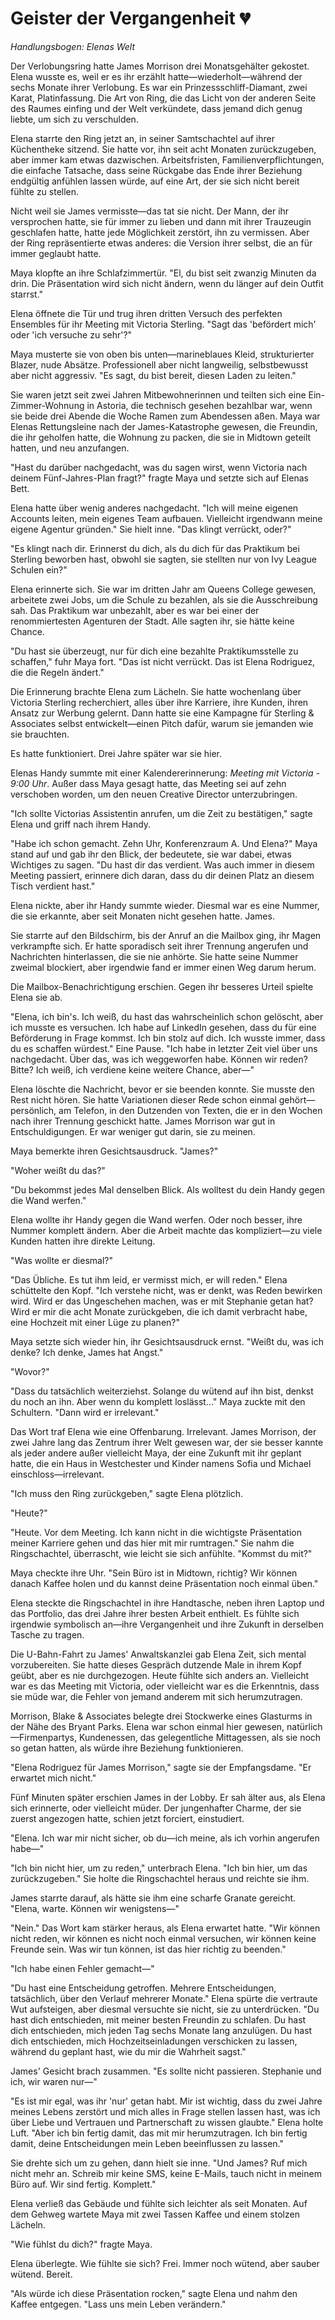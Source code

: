 # Geister der Vergangenheit 💔

*Handlungsbogen: Elenas Welt*

Der Verlobungsring hatte James Morrison drei Monatsgehälter gekostet. Elena wusste es, weil er es ihr erzählt hatte—wiederholt—während der sechs Monate ihrer Verlobung. Es war ein Prinzessschliff-Diamant, zwei Karat, Platinfassung. Die Art von Ring, die das Licht von der anderen Seite des Raumes einfing und der Welt verkündete, dass jemand dich genug liebte, um sich zu verschulden.

Elena starrte den Ring jetzt an, in seiner Samtschachtel auf ihrer Küchentheke sitzend. Sie hatte vor, ihn seit acht Monaten zurückzugeben, aber immer kam etwas dazwischen. Arbeitsfristen, Familienverpflichtungen, die einfache Tatsache, dass seine Rückgabe das Ende ihrer Beziehung endgültig anfühlen lassen würde, auf eine Art, der sie sich nicht bereit fühlte zu stellen.

Nicht weil sie James vermisste—das tat sie nicht. Der Mann, der ihr versprochen hatte, sie für immer zu lieben und dann mit ihrer Trauzeugin geschlafen hatte, hatte jede Möglichkeit zerstört, ihn zu vermissen. Aber der Ring repräsentierte etwas anderes: die Version ihrer selbst, die an für immer geglaubt hatte.

Maya klopfte an ihre Schlafzimmertür. "El, du bist seit zwanzig Minuten da drin. Die Präsentation wird sich nicht ändern, wenn du länger auf dein Outfit starrst."

Elena öffnete die Tür und trug ihren dritten Versuch des perfekten Ensembles für ihr Meeting mit Victoria Sterling. "Sagt das 'befördert mich' oder 'ich versuche zu sehr'?"

Maya musterte sie von oben bis unten—marineblaues Kleid, strukturierter Blazer, nude Absätze. Professionell aber nicht langweilig, selbstbewusst aber nicht aggressiv. "Es sagt, du bist bereit, diesen Laden zu leiten."

Sie waren jetzt seit zwei Jahren Mitbewohnerinnen und teilten sich eine Ein-Zimmer-Wohnung in Astoria, die technisch gesehen bezahlbar war, wenn sie beide drei Abende die Woche Ramen zum Abendessen aßen. Maya war Elenas Rettungsleine nach der James-Katastrophe gewesen, die Freundin, die ihr geholfen hatte, die Wohnung zu packen, die sie in Midtown geteilt hatten, und neu anzufangen.

"Hast du darüber nachgedacht, was du sagen wirst, wenn Victoria nach deinem Fünf-Jahres-Plan fragt?" fragte Maya und setzte sich auf Elenas Bett.

Elena hatte über wenig anderes nachgedacht. "Ich will meine eigenen Accounts leiten, mein eigenes Team aufbauen. Vielleicht irgendwann meine eigene Agentur gründen." Sie hielt inne. "Das klingt verrückt, oder?"

"Es klingt nach dir. Erinnerst du dich, als du dich für das Praktikum bei Sterling beworben hast, obwohl sie sagten, sie stellten nur von Ivy League Schulen ein?"

Elena erinnerte sich. Sie war im dritten Jahr am Queens College gewesen, arbeitete zwei Jobs, um die Schule zu bezahlen, als sie die Ausschreibung sah. Das Praktikum war unbezahlt, aber es war bei einer der renommiertesten Agenturen der Stadt. Alle sagten ihr, sie hätte keine Chance.

"Du hast sie überzeugt, nur für dich eine bezahlte Praktikumsstelle zu schaffen," fuhr Maya fort. "Das ist nicht verrückt. Das ist Elena Rodriguez, die die Regeln ändert."

Die Erinnerung brachte Elena zum Lächeln. Sie hatte wochenlang über Victoria Sterling recherchiert, alles über ihre Karriere, ihre Kunden, ihren Ansatz zur Werbung gelernt. Dann hatte sie eine Kampagne für Sterling & Associates selbst entwickelt—einen Pitch dafür, warum sie jemanden wie sie brauchten.

Es hatte funktioniert. Drei Jahre später war sie hier.

Elenas Handy summte mit einer Kalendererinnerung: *Meeting mit Victoria - 9:00 Uhr*. Außer dass Maya gesagt hatte, das Meeting sei auf zehn verschoben worden, um den neuen Creative Director unterzubringen.

"Ich sollte Victorias Assistentin anrufen, um die Zeit zu bestätigen," sagte Elena und griff nach ihrem Handy.

"Habe ich schon gemacht. Zehn Uhr, Konferenzraum A. Und Elena?" Maya stand auf und gab ihr den Blick, der bedeutete, sie war dabei, etwas Wichtiges zu sagen. "Du hast dir das verdient. Was auch immer in diesem Meeting passiert, erinnere dich daran, dass du dir deinen Platz an diesem Tisch verdient hast."

Elena nickte, aber ihr Handy summte wieder. Diesmal war es eine Nummer, die sie erkannte, aber seit Monaten nicht gesehen hatte. James.

Sie starrte auf den Bildschirm, bis der Anruf an die Mailbox ging, ihr Magen verkrampfte sich. Er hatte sporadisch seit ihrer Trennung angerufen und Nachrichten hinterlassen, die sie nie anhörte. Sie hatte seine Nummer zweimal blockiert, aber irgendwie fand er immer einen Weg darum herum.

Die Mailbox-Benachrichtigung erschien. Gegen ihr besseres Urteil spielte Elena sie ab.

"Elena, ich bin's. Ich weiß, du hast das wahrscheinlich schon gelöscht, aber ich musste es versuchen. Ich habe auf LinkedIn gesehen, dass du für eine Beförderung in Frage kommst. Ich bin stolz auf dich. Ich wusste immer, dass du es schaffen würdest." Eine Pause. "Ich habe in letzter Zeit viel über uns nachgedacht. Über das, was ich weggeworfen habe. Können wir reden? Bitte? Ich weiß, ich verdiene keine weitere Chance, aber—"

Elena löschte die Nachricht, bevor er sie beenden konnte. Sie musste den Rest nicht hören. Sie hatte Variationen dieser Rede schon einmal gehört—persönlich, am Telefon, in den Dutzenden von Texten, die er in den Wochen nach ihrer Trennung geschickt hatte. James Morrison war gut in Entschuldigungen. Er war weniger gut darin, sie zu meinen.

Maya bemerkte ihren Gesichtsausdruck. "James?"

"Woher weißt du das?"

"Du bekommst jedes Mal denselben Blick. Als wolltest du dein Handy gegen die Wand werfen."

Elena wollte ihr Handy gegen die Wand werfen. Oder noch besser, ihre Nummer komplett ändern. Aber die Arbeit machte das kompliziert—zu viele Kunden hatten ihre direkte Leitung.

"Was wollte er diesmal?"

"Das Übliche. Es tut ihm leid, er vermisst mich, er will reden." Elena schüttelte den Kopf. "Ich verstehe nicht, was er denkt, was Reden bewirken wird. Wird er das Ungeschehen machen, was er mit Stephanie getan hat? Wird er mir die acht Monate zurückgeben, die ich damit verbracht habe, eine Hochzeit mit einer Lüge zu planen?"

Maya setzte sich wieder hin, ihr Gesichtsausdruck ernst. "Weißt du, was ich denke? Ich denke, James hat Angst."

"Wovor?"

"Dass du tatsächlich weiterziehst. Solange du wütend auf ihn bist, denkst du noch an ihn. Aber wenn du komplett loslässt..." Maya zuckte mit den Schultern. "Dann wird er irrelevant."

Das Wort traf Elena wie eine Offenbarung. Irrelevant. James Morrison, der zwei Jahre lang das Zentrum ihrer Welt gewesen war, der sie besser kannte als jeder andere außer vielleicht Maya, der eine Zukunft mit ihr geplant hatte, die ein Haus in Westchester und Kinder namens Sofia und Michael einschloss—irrelevant.

"Ich muss den Ring zurückgeben," sagte Elena plötzlich.

"Heute?"

"Heute. Vor dem Meeting. Ich kann nicht in die wichtigste Präsentation meiner Karriere gehen und das hier mit mir rumtragen." Sie nahm die Ringschachtel, überrascht, wie leicht sie sich anfühlte. "Kommst du mit?"

Maya checkte ihre Uhr. "Sein Büro ist in Midtown, richtig? Wir können danach Kaffee holen und du kannst deine Präsentation noch einmal üben."

Elena steckte die Ringschachtel in ihre Handtasche, neben ihren Laptop und das Portfolio, das drei Jahre ihrer besten Arbeit enthielt. Es fühlte sich irgendwie symbolisch an—ihre Vergangenheit und ihre Zukunft in derselben Tasche zu tragen.

Die U-Bahn-Fahrt zu James' Anwaltskanzlei gab Elena Zeit, sich mental vorzubereiten. Sie hatte dieses Gespräch dutzende Male in ihrem Kopf geübt, aber es nie durchgezogen. Heute fühlte sich anders an. Vielleicht war es das Meeting mit Victoria, oder vielleicht war es die Erkenntnis, dass sie müde war, die Fehler von jemand anderem mit sich herumzutragen.

Morrison, Blake & Associates belegte drei Stockwerke eines Glasturms in der Nähe des Bryant Parks. Elena war schon einmal hier gewesen, natürlich—Firmenpartys, Kundenessen, das gelegentliche Mittagessen, als sie noch so getan hatten, als würde ihre Beziehung funktionieren.

"Elena Rodriguez für James Morrison," sagte sie der Empfangsdame. "Er erwartet mich nicht."

Fünf Minuten später erschien James in der Lobby. Er sah älter aus, als Elena sich erinnerte, oder vielleicht müder. Der jungenhafter Charme, der sie zuerst angezogen hatte, schien jetzt forciert, einstudiert.

"Elena. Ich war mir nicht sicher, ob du—ich meine, als ich vorhin angerufen habe—"

"Ich bin nicht hier, um zu reden," unterbrach Elena. "Ich bin hier, um das zurückzugeben." Sie holte die Ringschachtel heraus und reichte sie ihm.

James starrte darauf, als hätte sie ihm eine scharfe Granate gereicht. "Elena, warte. Können wir wenigstens—"

"Nein." Das Wort kam stärker heraus, als Elena erwartet hatte. "Wir können nicht reden, wir können es nicht noch einmal versuchen, wir können keine Freunde sein. Was wir tun können, ist das hier richtig zu beenden."

"Ich habe einen Fehler gemacht—"

"Du hast eine Entscheidung getroffen. Mehrere Entscheidungen, tatsächlich, über den Verlauf mehrerer Monate." Elena spürte die vertraute Wut aufsteigen, aber diesmal versuchte sie nicht, sie zu unterdrücken. "Du hast dich entschieden, mit meiner besten Freundin zu schlafen. Du hast dich entschieden, mich jeden Tag sechs Monate lang anzulügen. Du hast dich entschieden, mich Hochzeitseinladungen verschicken zu lassen, während du geplant hast, wie du mir die Wahrheit sagst."

James' Gesicht brach zusammen. "Es sollte nicht passieren. Stephanie und ich, wir waren nur—"

"Es ist mir egal, was ihr 'nur' getan habt. Mir ist wichtig, dass du zwei Jahre meines Lebens zerstört und mich alles in Frage stellen lassen hast, was ich über Liebe und Vertrauen und Partnerschaft zu wissen glaubte." Elena holte Luft. "Aber ich bin fertig damit, das mit mir herumzutragen. Ich bin fertig damit, deine Entscheidungen mein Leben beeinflussen zu lassen."

Sie drehte sich um zu gehen, dann hielt sie inne. "Und James? Ruf mich nicht mehr an. Schreib mir keine SMS, keine E-Mails, tauch nicht in meinem Büro auf. Wir sind fertig. Komplett."

Elena verließ das Gebäude und fühlte sich leichter als seit Monaten. Auf dem Gehweg wartete Maya mit zwei Tassen Kaffee und einem stolzen Lächeln.

"Wie fühlst du dich?" fragte Maya.

Elena überlegte. Wie fühlte sie sich? Frei. Immer noch wütend, aber sauber wütend. Bereit.

"Als würde ich diese Präsentation rocken," sagte Elena und nahm den Kaffee entgegen. "Lass uns mein Leben verändern."